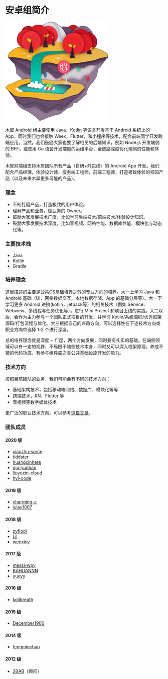 # 安卓组简介

![插图](./android.png)

木犀 Android 组主要使用 Java、Kotlin 等语言开发基于 Android 系统上的 App。同时我们也会接触 Weex，Flutter，和小程序等技术，配合前端同学开发跨端应用。当然，我们鼓励大家也要了解相关的后端知识，例如 Node.js 开发端侧的 BFF，或使用 Go 语言开发端侧的运维平台，全链路深度优化端侧的性能和体验。

木犀前端组支持木犀团队所有产品（自研+外包线）的 Android App 开发。我们配合产品经理，体验设计师，服务端工程师，前端工程师，打造极致体验的校园产品（以及未来木犀更多可能的产品）。

### 理念

- 不断打磨产品，打造极致的用户体验。
- 理解产品和业务，做业务的 Owner。
- 鼓励大家发展技术广度，比如学习后端技术/前端技术/体验设计知识。
- 鼓励大家发展技术深度，比如音视频、网络性能、数据库性能、模块化与动态化等。

### 主要技术栈

- Java
- Kotlin
- Gradle

### 培养理念

这里描述的主要是公共CS基础培养之外的专业方向的培养。大一上学习 Java 和 Android 基础（UI、网络数据交互、本地数据存储、App 的基础分层等）。大一下学习更多 Android 进阶(kotlin，jetpack等）的相关技术（例如 Service、Webview、多线程与任务优化等），进行 Mini Project 和项目上线的实践。大二以后，会作为主力参与一个团队正式项目的开发，并学习 Kotlin/系统源码/优秀框架源码/打包流程与优化。大三根据自己的兴趣方向，可以选择性在下述技术方向或职业方向中选择 1-2 个进行深造。

总的培养理念就是深度 + 广度，两个方向发展，同时要有扎实的基础。在端侧领域可以有一定的视野，不局限于端侧技术本身，同时又可以深入框架原理，养成不错的代码功底，有参与组件库之类公共基础设施开发的能力。

### 技术方向

按照目前团队的业务，我们可能会有不同的技术方向：

- 基础架构技术，包括移动端网络、数据库、模块化等等
- 跨端技术，RN、Flutter 等
- 音视频等数字媒体技术

更广泛的职业技术方向，可以参考[这篇文章](/mobile/appendix_tech_direction.html)。

### 团队成员

#### 2020 级

+ [xiaozhu-sorce](https://github.com/xiaozhu-sorce)
+ [tiddster](https://github.com/tiddster)
+ [huangxinhere](https://github.com/huangxinhere)
+ [qiu-yunhao](https://github.com/qiu-yunhao)
+ [liuyuxin-cloud](https://github.com/liuyuxin-cloud)
+ [hyl-code](https://github.com/hyl-code)

#### 2019 级

+ [charming-c](https://github.com/charming-c)
+ [iulay1007](https://github.com/iulay1007)

#### 2018 级

+ [zyflool](https://github.com/zyflool)
+ [Ljl](https://github.com/Ljl233)
+ [wenxiny](https://github.com/wenxiy)

#### 2017 级

+ [messi-wpy](https://github.com/messi-wpy)
+ [BAHUANNN](https://github.com/BAHUANNN)
+ [yueyy](https://github.com/yueyy)

#### 2016 级

+ [kolibreath](https://github.com/kolibreath)

#### 2015 级

+ [December1900](https://github.com/December1900)

#### 2014 级

+ [fengminchao](https://github.com/fengminchao)

#### 2012 级

+ [2BAB](https://github.com/2bab)（顾问）

